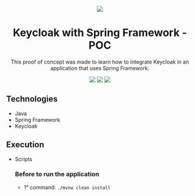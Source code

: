 <div align="center">

![](https://img.shields.io/badge/Status-Done-brightgreen)

</div>

<div align="center">

# Keycloak with Spring Framework - POC

This proof of concept was made to learn how to integrate Keycloak in an application that uses Spring Framework.

![](https://img.shields.io/badge/Autor-Welington%20Larsen-brightgreen)
![](https://img.shields.io/badge/Language-Java-brightgreen)
![](https://img.shields.io/badge/Framework-Spring-brightgreen)

</div>

## Technologies

- Java
- Spring Framework
- Keycloak

## Execution

- Scripts
  ### Before to run the application
    - 1° command: `./mvnw clean install`
